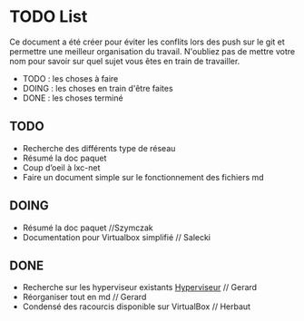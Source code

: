 # TODO List

Ce document a été créer pour éviter les conflits lors des push sur le git et permettre une meilleur organisation du travail. 
N'oubliez pas de mettre votre nom pour savoir sur quel sujet vous êtes en train de travailler.

- TODO : les choses à faire
- DOING : les choses en train d'être faites
- DONE : les choses terminé 

## TODO

- Recherche des différents type de réseau
- Résumé la doc paquet
- Coup d’oeil à lxc-net
- Faire un document simple sur le fonctionnement des fichiers md

## DOING

- Résumé la doc paquet //Szymczak
- Documentation pour Virtualbox simplifié // Salecki

## DONE

- Recherche sur les hyperviseur existants [Hyperviseur](local/tmp/Recherche_Hyperviseur.md) // Gerard
- Réorganiser tout en md // Gerard
- Condensé des racourcis disponible sur VirtualBox // Herbaut